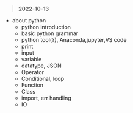 >**2022-10-13**
- about python
   - python introduction
   - basic python grammar
   - python tool(?), Anaconda,jupyter,VS code
   - print
   - input
   - variable
   - datatype, JSON
   - Operator
   - Conditional, loop
   - Function
   - Class
   - import, err handling
   - IO
